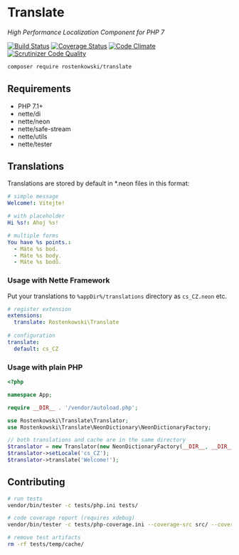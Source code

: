 # Translate 

*High Performance Localization Component for PHP 7*

[![Build Status](https://travis-ci.org/rostenkowski/translate.svg?branch=master)](https://travis-ci.org/rostenkowski/translate)
[![Coverage Status](https://coveralls.io/repos/github/rostenkowski/translate/badge.svg)](https://coveralls.io/github/rostenkowski/translate)
[![Code Climate](https://codeclimate.com/github/rostenkowski/translate/badges/gpa.svg)](https://codeclimate.com/github/rostenkowski/translate)
[![Scrutinizer Code Quality](https://scrutinizer-ci.com/g/rostenkowski/translate/badges/quality-score.png?b=master)](https://scrutinizer-ci.com/g/rostenkowski/translate/?branch=master)

```bash
composer require rostenkowski/translate
```

## Requirements

- PHP 7.1+
- nette/di
- nette/neon
- nette/safe-stream
- nette/utils
- nette/tester

## Translations 

Translations are stored by default in *.neon files in this format:  

```yml
# simple message
Welcome!: Vítejte!

# with placeholder
Hi %s!: Ahoj %s! 

# multiple forms
You have %s points.: 
  - Máte %s bod.
  - Máte %s body.
  - Máte %s bodů.
```


### Usage with Nette Framework

Put your translations to `%appDir%/translations` directory as `cs_CZ.neon` etc.

```yml
# register extension
extensions:
  translate: Rostenkowski\Translate
  
# configuration
translate:
  default: cs_CZ
```


### Usage with plain PHP

```php
<?php

namespace App;

require __DIR__ . '/vendor/autoload.php';

use Rostenkowski\Translate\Translator;
use Rostenkowski\Translate\NeonDictionary\NeonDictionaryFactory;

// both translations and cache are in the same directory
$translator = new Translator(new NeonDictionaryFactory(__DIR__, __DIR__));
$translator->setLocale('cs_CZ');
$translator->translate('Welcome!');
```


## Contributing

```bash
# run tests
vendor/bin/tester -c tests/php.ini tests/

# code coverage report (requires xdebug)
vendor/bin/tester -c tests/php-coverage.ini --coverage-src src/ --coverage ~/coverage-report.html tests/  

# remove test artifacts
rm -rf tests/temp/cache/
```

